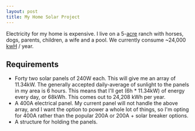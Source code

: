 ```yaml
---
layout: post
title: My Home Solar Project
---
```

Electricity for my home is expensive. I live on a 5-[acre](http://en.wikipedia.org/wiki/Acre) ranch with horses, dogs, parents, children, a wife and a pool. We currently consume ~24,000 [kwH](http://en.wikipedia.org/wiki/Kilowatt_hour) / year.

## Requirements
- Forty two solar panels of 240W each. This will give me an array of 11.34kW. The generally accepted daily-average of sunlight to the panels in my area is 6 hours. This means that I'll get (6h * 11.34kW) of energy every day, or 68kWh. This comes out to 24,208 kWh per year.
- A 400A electrical panel. My current panel will not handle the above array, and I want the option to power a whole lot of things, so I'm opting for 400A rather than the popular 200A or 200A + solar breaker options.
- A structure for holding the panels.





